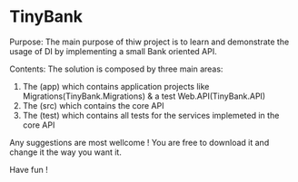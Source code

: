 # TinyBank
Purpose:
  The main purpose of thiw project is to learn and demonstrate the usage of DI by implementing a small Bank oriented API.
  
Contents:
  The solution is composed by three main areas:
  1. The (app) which contains application projects like Migrations(TinyBank.Migrations) & a test Web.API(TinyBank.API)
  2. The (src) which contains the core API
  3. The (test) which contains all tests for the services implemeted in the core API

Any suggestions are most wellcome ! You are free to download it and change it the way you want it.

Have fun !
